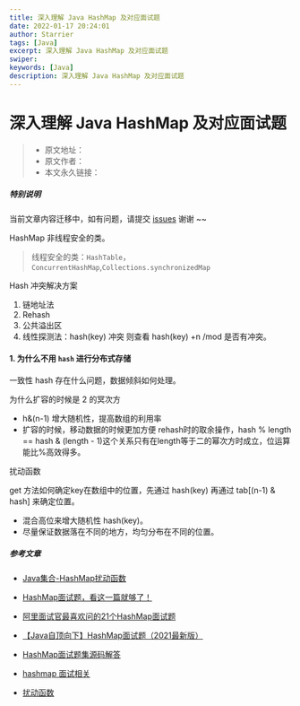 ```yaml
---
title: 深入理解 Java HashMap 及对应面试题
date: 2022-01-17 20:24:01
author: Starrier
tags: [Java]
excerpt: 深入理解 Java HashMap 及对应面试题
swiper:
keywords: [Java]
description: 深入理解 Java HashMap 及对应面试题
---
```


# 深入理解 Java HashMap 及对应面试题

> * 原文地址：[]()
> * 原文作者：[]()
> * 本文永久链接：[]()

##### **特别说明**

当前文章内容迁移中，如有问题，请提交 [issues](https://github.com/Starrier/starrier.github.io/issues) 谢谢 ~~

HashMap 非线程安全的类。

> 线程安全的类：`HashTable`，`ConcurrentHashMap`,`Collections.synchronizedMap`

Hash 冲突解决方案

1. 链地址法
2. Rehash
3. 公共溢出区
4. 线性探测法：hash(key) 冲突 则查看 hash(key) +n /mod 是否有冲突。


#### 1. 为什么不用 `hash` 进行分布式存储


一致性 hash 存在什么问题，数据倾斜如何处理。

为什么扩容的时候是 2 的冥次方

- h&(n-1) 增大随机性，提高数组的利用率
- 扩容的时候，移动数据的时候更加方便 
  rehash时的取余操作，hash % length == hash & (length - 1)这个关系只有在length等于二的幂次方时成立，位运算能比%高效得多。


扰动函数

get 方法如何确定key在数组中的位置，先通过 hash(key) 再通过 tab[(n-1) & hash] 来确定位置。

- 混合高位来增大随机性 hash(key)。
- 尽量保证数据落在不同的地方，均匀分布在不同的位置。

##### 参考文章

- [Java集合-HashMap扰动函数](https://blog.csdn.net/weixin_33748818/article/details/91994025)

- [HashMap面试题，看这一篇就够了！](https://juejin.cn/post/6844904013909983245#heading-26)

- [阿里面试官最喜欢问的21个HashMap面试题](https://www.bilibili.com/read/cv6114752)

- [【Java自顶向下】HashMap面试题（2021最新版）](https://blog.csdn.net/xt199711/article/details/113918057)

- [HashMap面试题集源码解答](https://zhuanlan.zhihu.com/p/388105370)

- [hashmap 面试相关](https://www.zhihu.com/column/c_1396819332995809280)

- [扰动函数](https://blog.csdn.net/weixin_33748818/article/details/91994025)
